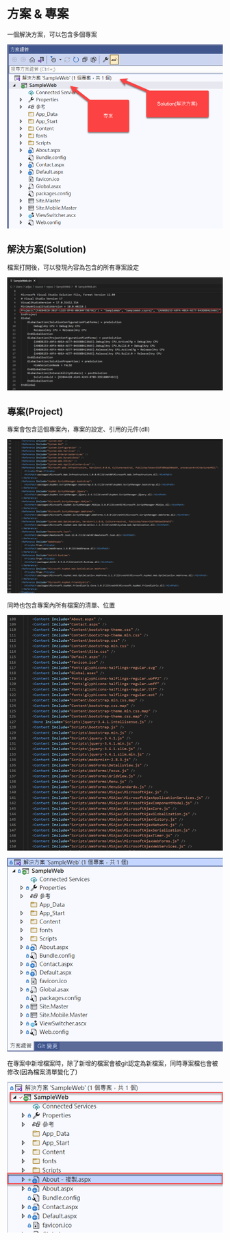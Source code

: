 # 方案 & 專案

一個解決方案，可以包含多個專案

![](../../.gitbook/assets/image%20%28451%29.png)

## 解決方案\(Solution\)

檔案打開後，可以發現內容為包含的所有專案設定

![](../../.gitbook/assets/image%20%28454%29.png)

## 專案\(Project\)

專案會包含這個專案內，專案的設定、引用的元件\(dll\)

![](../../.gitbook/assets/image%20%28450%29.png)

同時也包含專案內所有檔案的清單、位置

![](../../.gitbook/assets/image%20%28449%29.png)

![](../../.gitbook/assets/image%20%28456%29.png)

在專案中新增檔案時，除了新增的檔案會被git認定為新檔案，同時專案檔也會被修改\(因為檔案清單變化了\)

![](../../.gitbook/assets/image%20%28453%29.png)

